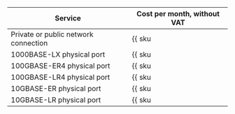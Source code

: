| Service | Cost per month, without VAT |
| ------------------------------------------ | ------------- |
| Private or public network connection | {{ sku|USD|interconnect.trunk.hosted_connections.v1|string }} |
| 1000BASE-LX physical port | {{ sku|USD|interconnect.trunk.physical_port.1000base_lx.monthly_usage.v1|string }} |
| 100GBASE-ER4 physical port | {{ sku|USD|interconnect.trunk.physical_port.100gbase_er4.monthly_usage.v1|string }} |
| 100GBASE-LR4 physical port | {{ sku|USD|interconnect.trunk.physical_port.100gbase_lr4.monthly_usage.v1|string }} |
| 10GBASE-ER physical port | {{ sku|USD|interconnect.trunk.physical_port.10gbase_er.monthly_usage.v1|string }} |
| 10GBASE-LR physical port | {{ sku|USD|interconnect.trunk.physical_port.10gbase_lr.monthly_usage.v1|string }} |